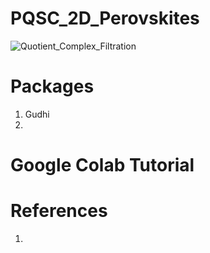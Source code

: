 # PQSC_2D_Perovskites

![Quotient_Complex_Filtration](https://github.com/peterbillhu/PQSC2DPerovskites/assets/28446650/d2bda146-cded-4b5d-9c2f-a02157416cb2)

# Packages

1.  Gudhi
2.  


# Google Colab Tutorial


# References

1. 
